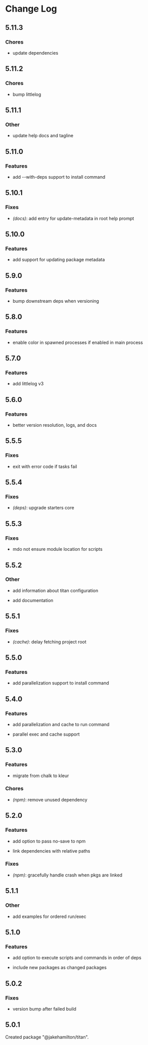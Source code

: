 # Change Log

## 5.11.3

### Chores

- update dependencies


## 5.11.2

### Chores

- bump littlelog

## 5.11.1

### Other

- update help docs and tagline


## 5.11.0

### Features

- add --with-deps support to install command


## 5.10.1

### Fixes

- _(docs)_: add entry for update-metadata in root help prompt


## 5.10.0

### Features

- add support for updating package metadata


## 5.9.0

### Features

- bump downstream deps when versioning


## 5.8.0

### Features

- enable color in spawned processes if enabled in main process


## 5.7.0

### Features

- add littlelog v3


## 5.6.0

### Features

- better version resolution, logs, and docs


## 5.5.5

### Fixes

- exit with error code if tasks fail


## 5.5.4

### Fixes

- _(deps)_: upgrade starters core


## 5.5.3

### Fixes

- mdo not ensure module location for scripts


## 5.5.2

### Other

- add information about titan configuration

- add documentation


## 5.5.1

### Fixes

- _(cache)_: delay fetching project root


## 5.5.0

### Features

- add parallelization support to install command


## 5.4.0

### Features

- add parallelization and cache to run command

- parallel exec and cache support


## 5.3.0

### Features

- migrate from chalk to kleur


### Chores

- _(npm)_: remove unused dependency


## 5.2.0

### Features

- add option to pass no-save to npm

- link dependencies with relative paths


### Fixes

- _(npm)_:  gracefully handle crash when pkgs are linked


## 5.1.1

### Other

- add examples for ordered run/exec


## 5.1.0

### Features

- add option to execute scripts and commands in order of deps

- include new packages as changed packages


## 5.0.2

### Fixes

- version bump after failed build


## 5.0.1

Created package "@jakehamilton/titan".


